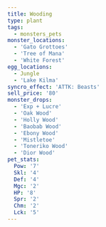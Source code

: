 ```yaml
---
title: Wooding
type: plant
tags:
  - monsters_pets
monster_locations:
  - 'Gato Grottoes'
  - 'Tree of Mana'
  - 'White Forest'
egg_locations:
  - Jungle
  - 'Lake Kilma'
syncro_effect: 'ATTK: Beasts'
sell_price: '80'
monster_drops:
  - 'Exp + Lucre'
  - 'Oak Wood'
  - 'Holly Wood'
  - 'Baobab Wood'
  - 'Ebony Wood'
  - 'Mistletoe'
  - 'Toneriko Wood'
  - 'Dior Wood'
pet_stats:
  Pow: '7'
  Skl: '4'
  Def: '4'
  Mgc: '2'
  HP: '8'
  Spr: '2'
  Chm: '2'
  Lck: '5'
---
```

